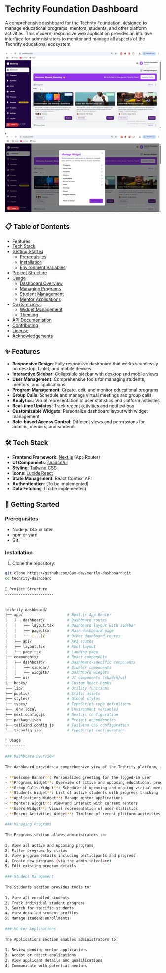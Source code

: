 # Techrity Foundation Dashboard

A comprehensive dashboard for the Techrity Foundation, designed to manage educational programs, mentors, students, and other platform activities. This modern, responsive web application provides an intuitive interface for administrators to monitor and manage all aspects of the Techrity educational ecosystem.

![Techrity Dashboard](dashboard.jpg),
![Techrity Widgets](widgets.jpg)

## 📋 Table of Contents

- [Features](#features)
- [Tech Stack](#tech-stack)
- [Getting Started](#getting-started)
  - [Prerequisites](#prerequisites)
  - [Installation](#installation)
  - [Environment Variables](#environment-variables)
- [Project Structure](#project-structure)
- [Usage](#usage)
  - [Dashboard Overview](#dashboard-overview)
  - [Managing Programs](#managing-programs)
  - [Student Management](#student-management)
  - [Mentor Applications](#mentor-applications)
- [Customization](#customization)
  - [Widget Management](#widget-management)
  - [Theming](#theming)
- [API Documentation](#api-documentation)
- [Contributing](#contributing)
- [License](#license)
- [Acknowledgements](#acknowledgements)

## ✨ Features

- **Responsive Design**: Fully responsive dashboard that works seamlessly on desktop, tablet, and mobile devices
- **Interactive Sidebar**: Collapsible sidebar with desktop and mobile views
- **User Management**: Comprehensive tools for managing students, mentors, and applications
- **Program Management**: Create, edit, and monitor educational programs
- **Group Calls**: Schedule and manage virtual meetings and group calls
- **Analytics**: Visual representation of user statistics and platform activities
- **Real-time Updates**: Track recent activities and notifications
- **Customizable Widgets**: Personalize dashboard layout with widget management
- **Role-based Access Control**: Different views and permissions for admins, mentors, and students

## 🛠️ Tech Stack

- **Frontend Framework**: [Next.js](https://nextjs.org/) (App Router)
- **UI Components**: [shadcn/ui](https://ui.shadcn.com/)
- **Styling**: [Tailwind CSS](https://tailwindcss.com/)
- **Icons**: [Lucide React](https://lucide.dev/)
- **State Management**: React Context API
- **Authentication**: (To be implemented)
- **Data Fetching**: (To be implemented)

## 🚀 Getting Started

### Prerequisites

- Node.js 18.x or later
- npm or yarn
- Git

### Installation

1. Clone the repository:

```bash
git clone https://github.com/Bax-dev/mently-dashboard.git
cd techrity-dashboard

📁 Project Structure
----------------------


techrity-dashboard/
├── app/                    # Next.js App Router
│   ├── dashboard/          # Dashboard routes
│   │   ├── layout.tsx      # Dashboard layout with sidebar
│   │   ├── page.tsx        # Main dashboard page
│   │   └── [...]/          # Other dashboard routes
│   ├── api/                # API routes
│   ├── layout.tsx          # Root layout
│   └── page.tsx            # Landing page
├── components/             # React components
│   ├── dashboard/          # Dashboard-specific components
│   │   ├── sidebar/        # Sidebar components
│   │   └── widgets/        # Dashboard widgets
│   └── ui/                 # UI components (shadcn/ui)
├── hooks/                  # Custom React hooks
├── lib/                    # Utility functions
├── public/                 # Static assets
├── styles/                 # Global styles
├── types/                  # TypeScript type definitions
├── .env.local              # Environment variables
├── next.config.js          # Next.js configuration
├── package.json            # Project dependencies
├── tailwind.config.js      # Tailwind CSS configuration
└── tsconfig.json           # TypeScript configuration

📖 Usage
---------

### Dashboard Overview

The dashboard provides a comprehensive view of the Techrity platform, including:

- **Welcome Banner**: Personalized greeting for the logged-in user
- **Programs Widget**: Overview of active and upcoming educational programs
- **Group Calls Widget**: Schedule of upcoming and ongoing virtual meetings
- **Students Widget**: List of active students with progress tracking
- **Applications Widget**: Manage mentor applications
- **Mentors Widget**: View and interact with current mentors
- **Users Widget**: Visual representation of user statistics
- **Recent Activities Widget**: Timeline of recent platform activities

### Managing Programs

The Programs section allows administrators to:

1. View all active and upcoming programs
2. Filter programs by status
3. View program details including participants and progress
4. Create new programs (via the admin interface)
5. Edit existing program details

### Student Management

The Students section provides tools to:

1. View all enrolled students
2. Track individual student progress
3. Search for specific students
4. View detailed student profiles
5. Manage student enrollments

### Mentor Applications

The Applications section enables administrators to:

1. Review pending mentor applications
2. Accept or reject applications
3. View applicant details and qualifications
4. Communicate with potential mentors
